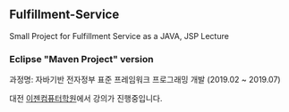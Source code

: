 ## Fulfillment-Service

Small Project for Fulfillment Service as a JAVA, JSP Lecture

### Eclipse "Maven Project" version


과정명: 자바기반 전자정부 표준 프레임워크 프로그래밍 개발 (2019.02 ~ 2019.07)

대전 [이젠컴퓨터학원](http://dj.ezenac.co.kr/)에서 강의가 진행중입니다.
